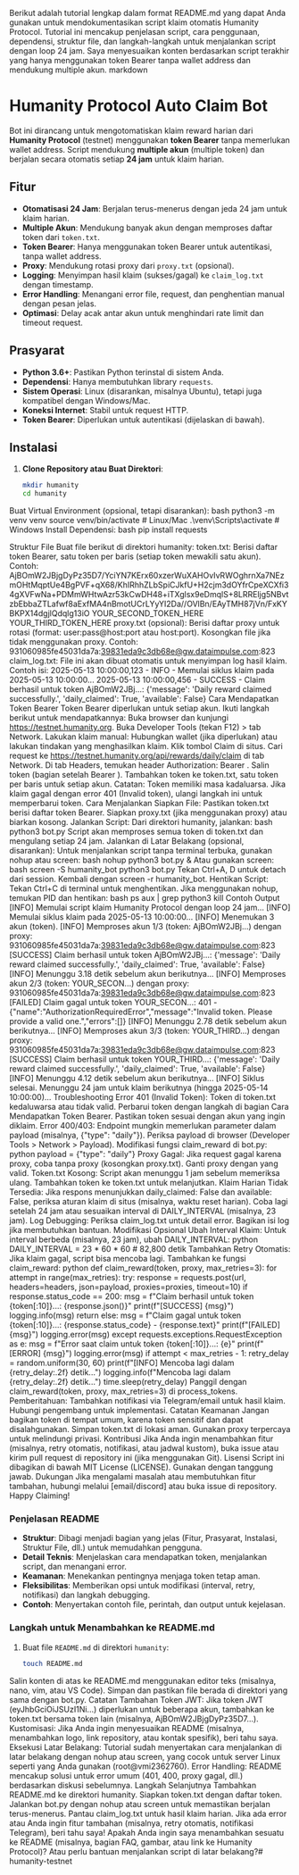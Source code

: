 Berikut adalah tutorial lengkap dalam format README.md yang dapat Anda gunakan untuk mendokumentasikan script klaim otomatis Humanity Protocol. Tutorial ini mencakup penjelasan script, cara penggunaan, dependensi, struktur file, dan langkah-langkah untuk menjalankan script dengan loop 24 jam. Saya menyesuaikan konten berdasarkan script terakhir yang hanya menggunakan token Bearer tanpa wallet address dan mendukung multiple akun.
markdown
# Humanity Protocol Auto Claim Bot

Bot ini dirancang untuk mengotomatiskan klaim reward harian dari **Humanity Protocol** (testnet) menggunakan **token Bearer** tanpa memerlukan wallet address. Script mendukung **multiple akun** (multiple token) dan berjalan secara otomatis setiap **24 jam** untuk klaim harian.

## Fitur
- **Otomatisasi 24 Jam**: Berjalan terus-menerus dengan jeda 24 jam untuk klaim harian.
- **Multiple Akun**: Mendukung banyak akun dengan memproses daftar token dari `token.txt`.
- **Token Bearer**: Hanya menggunakan token Bearer untuk autentikasi, tanpa wallet address.
- **Proxy**: Mendukung rotasi proxy dari `proxy.txt` (opsional).
- **Logging**: Menyimpan hasil klaim (sukses/gagal) ke `claim_log.txt` dengan timestamp.
- **Error Handling**: Menangani error file, request, dan penghentian manual dengan pesan jelas.
- **Optimasi**: Delay acak antar akun untuk menghindari rate limit dan timeout request.

## Prasyarat
- **Python 3.6+**: Pastikan Python terinstal di sistem Anda.
- **Dependensi**: Hanya membutuhkan library `requests`.
- **Sistem Operasi**: Linux (disarankan, misalnya Ubuntu), tetapi juga kompatibel dengan Windows/Mac.
- **Koneksi Internet**: Stabil untuk request HTTP.
- **Token Bearer**: Diperlukan untuk autentikasi (dijelaskan di bawah).

## Instalasi
1. **Clone Repository atau Buat Direktori**:
   ```bash
   mkdir humanity
   cd humanity
Buat Virtual Environment (opsional, tetapi disarankan):
bash
python3 -m venv venv
source venv/bin/activate  # Linux/Mac
.\venv\Scripts\activate   # Windows
Install Dependensi:
bash
pip install requests

Struktur File
Buat file berikut di direktori humanity:
token.txt:
Berisi daftar token Bearer, satu token per baris (setiap token mewakili satu akun).
Contoh:
AjBOmW2JBjgDyPz35D7/YciYN7KErx60xzerWuXAHOvIvRWOghrnXa7NEzmOHtMqptUe4BgPVF+qX68/KhIRhhZLbSpiCJkfU+H2cjm3dOYfrCpeXCXfi34gXVFwNa+PDMmWHtwAzr53kCwDH48+iTXglsx9eDmqlS+8LRREljg5NBvtzbEbbaZTLafwf8aExfMA4nBmotUCrLYyYI2Da//OVlBn/EAyTMH87jVn/FxKYBKPX14dgjlQdqlg13iO
YOUR_SECOND_TOKEN_HERE
YOUR_THIRD_TOKEN_HERE
proxy.txt (opsional):
Berisi daftar proxy untuk rotasi (format: user:pass@host:port atau host:port).
Kosongkan file jika tidak menggunakan proxy.
Contoh:
931060985fe45031da7a:39831eda9c3db68e@gw.dataimpulse.com:823
claim_log.txt:
File ini akan dibuat otomatis untuk menyimpan log hasil klaim.
Contoh isi:
2025-05-13 10:00:00,123 - INFO - Memulai siklus klaim pada 2025-05-13 10:00:00...
2025-05-13 10:00:00,456 - SUCCESS - Claim berhasil untuk token AjBOmW2JBj...: {'message': 'Daily reward claimed successfully.', 'daily_claimed': True, 'available': False}
Cara Mendapatkan Token Bearer
Token Bearer diperlukan untuk setiap akun. Ikuti langkah berikut untuk mendapatkannya:
Buka browser dan kunjungi https://testnet.humanity.org.
Buka Developer Tools (tekan F12) > tab Network.
Lakukan klaim manual:
Hubungkan wallet (jika diperlukan) atau lakukan tindakan yang menghasilkan klaim.
Klik tombol Claim di situs.
Cari request ke https://testnet.humanity.org/api/rewards/daily/claim di tab Network.
Di tab Headers, temukan header Authorization: Bearer <token>.
Salin token (bagian setelah Bearer ).
Tambahkan token ke token.txt, satu token per baris untuk setiap akun.
Catatan: Token memiliki masa kadaluarsa. Jika klaim gagal dengan error 401 (Invalid token), ulangi langkah ini untuk memperbarui token.
Cara Menjalankan
Siapkan File:
Pastikan token.txt berisi daftar token Bearer.
Siapkan proxy.txt (jika menggunakan proxy) atau biarkan kosong.
Jalankan Script:
Dari direktori humanity, jalankan:
bash
python3 bot.py
Script akan memproses semua token di token.txt dan mengulang setiap 24 jam.
Jalankan di Latar Belakang (opsional, disarankan):
Untuk menjalankan script tanpa terminal terbuka, gunakan nohup atau screen:
bash
nohup python3 bot.py &
Atau gunakan screen:
bash
screen -S humanity_bot
python3 bot.py
Tekan Ctrl+A, D untuk detach dari session. Kembali dengan screen -r humanity_bot.
Hentikan Script:
Tekan Ctrl+C di terminal untuk menghentikan.
Jika menggunakan nohup, temukan PID dan hentikan:
bash
ps aux | grep python3
kill <PID>
Contoh Output
[INFO] Memulai script klaim Humanity Protocol dengan loop 24 jam...
[INFO] Memulai siklus klaim pada 2025-05-13 10:00:00...
[INFO] Menemukan 3 akun (token).
[INFO] Memproses akun 1/3 (token: AjBOmW2JBj...) dengan proxy: 931060985fe45031da7a:39831eda9c3db68e@gw.dataimpulse.com:823
[SUCCESS] Claim berhasil untuk token AjBOmW2JBj...: {'message': 'Daily reward claimed successfully.', 'daily_claimed': True, 'available': False}
[INFO] Menunggu 3.18 detik sebelum akun berikutnya...
[INFO] Memproses akun 2/3 (token: YOUR_SECON...) dengan proxy: 931060985fe45031da7a:39831eda9c3db68e@gw.dataimpulse.com:823
[FAILED] Claim gagal untuk token YOUR_SECON...: 401 - {"name":"AuthorizationRequiredError","message":"Invalid token. Please provide a valid one.","errors":[]}
[INFO] Menunggu 2.78 detik sebelum akun berikutnya...
[INFO] Memproses akun 3/3 (token: YOUR_THIRD...) dengan proxy: 931060985fe45031da7a:39831eda9c3db68e@gw.dataimpulse.com:823
[SUCCESS] Claim berhasil untuk token YOUR_THIRD...: {'message': 'Daily reward claimed successfully.', 'daily_claimed': True, 'available': False}
[INFO] Menunggu 4.12 detik sebelum akun berikutnya...
[INFO] Siklus selesai. Menunggu 24 jam untuk klaim berikutnya (hingga 2025-05-14 10:00:00)...
Troubleshooting
Error 401 (Invalid Token):
Token di token.txt kedaluwarsa atau tidak valid.
Perbarui token dengan langkah di bagian Cara Mendapatkan Token Bearer.
Pastikan token sesuai dengan akun yang ingin diklaim.
Error 400/403:
Endpoint mungkin memerlukan parameter dalam payload (misalnya, {"type": "daily"}).
Periksa payload di browser (Developer Tools > Network > Payload).
Modifikasi fungsi claim_reward di bot.py:
python
payload = {"type": "daily"}
Proxy Gagal:
Jika request gagal karena proxy, coba tanpa proxy (kosongkan proxy.txt).
Ganti proxy dengan yang valid.
Token.txt Kosong:
Script akan menunggu 1 jam sebelum memeriksa ulang. Tambahkan token ke token.txt untuk melanjutkan.
Klaim Harian Tidak Tersedia:
Jika respons menunjukkan daily_claimed: False dan available: False, periksa aturan klaim di situs (misalnya, waktu reset harian).
Coba lagi setelah 24 jam atau sesuaikan interval di DAILY_INTERVAL (misalnya, 23 jam).
Log Debugging:
Periksa claim_log.txt untuk detail error.
Bagikan isi log jika membutuhkan bantuan.
Modifikasi Opsional
Ubah Interval Klaim:
Untuk interval berbeda (misalnya, 23 jam), ubah DAILY_INTERVAL:
python
DAILY_INTERVAL = 23 * 60 * 60  # 82,800 detik
Tambahkan Retry Otomatis:
Jika klaim gagal, script bisa mencoba lagi. Tambahkan ke fungsi claim_reward:
python
def claim_reward(token, proxy, max_retries=3):
    for attempt in range(max_retries):
        try:
            response = requests.post(url, headers=headers, json=payload, proxies=proxies, timeout=10)
            if response.status_code == 200:
                msg = f"Claim berhasil untuk token {token[:10]}...: {response.json()}"
                print(f"[SUCCESS] {msg}")
                logging.info(msg)
                return
            else:
                msg = f"Claim gagal untuk token {token[:10]}...: {response.status_code} - {response.text}"
                print(f"[FAILED] {msg}")
                logging.error(msg)
        except requests.exceptions.RequestException as e:
            msg = f"Error saat claim untuk token {token[:10]}...: {e}"
            print(f"[ERROR] {msg}")
            logging.error(msg)
        if attempt < max_retries - 1:
            retry_delay = random.uniform(30, 60)
            print(f"[INFO] Mencoba lagi dalam {retry_delay:.2f} detik...")
            logging.info(f"Mencoba lagi dalam {retry_delay:.2f} detik...")
            time.sleep(retry_delay)
Panggil dengan claim_reward(token, proxy, max_retries=3) di process_tokens.
Pemberitahuan:
Tambahkan notifikasi via Telegram/email untuk hasil klaim. Hubungi pengembang untuk implementasi.
Catatan Keamanan
Jangan bagikan token di tempat umum, karena token sensitif dan dapat disalahgunakan.
Simpan token.txt di lokasi aman.
Gunakan proxy terpercaya untuk melindungi privasi.
Kontribusi
Jika Anda ingin menambahkan fitur (misalnya, retry otomatis, notifikasi, atau jadwal kustom), buka issue atau kirim pull request di repository ini (jika menggunakan Git).
Lisensi
Script ini dibagikan di bawah MIT License (LICENSE). Gunakan dengan tanggung jawab.
Dukungan
Jika mengalami masalah atau membutuhkan fitur tambahan, hubungi melalui [email/discord] atau buka issue di repository.
Happy Claiming!

### Penjelasan README
- **Struktur**: Dibagi menjadi bagian yang jelas (Fitur, Prasyarat, Instalasi, Struktur File, dll.) untuk memudahkan pengguna.
- **Detail Teknis**: Menjelaskan cara mendapatkan token, menjalankan script, dan menangani error.
- **Keamanan**: Menekankan pentingnya menjaga token tetap aman.
- **Fleksibilitas**: Memberikan opsi untuk modifikasi (interval, retry, notifikasi) dan langkah debugging.
- **Contoh**: Menyertakan contoh file, perintah, dan output untuk kejelasan.

### Langkah untuk Menambahkan ke README.md
1. Buat file `README.md` di direktori `humanity`:
   ```bash
   touch README.md
Salin konten di atas ke README.md menggunakan editor teks (misalnya, nano, vim, atau VS Code).
Simpan dan pastikan file berada di direktori yang sama dengan bot.py.
Catatan Tambahan
Token JWT: Jika token JWT (eyJhbGciOiJSUzI1Ni...) diperlukan untuk beberapa akun, tambahkan ke token.txt bersama token lain (misalnya, AjBOmW2JBjgDyPz35D7...).
Kustomisasi: Jika Anda ingin menyesuaikan README (misalnya, menambahkan logo, link repository, atau kontak spesifik), beri tahu saya.
Eksekusi Latar Belakang: Tutorial sudah menyertakan cara menjalankan di latar belakang dengan nohup atau screen, yang cocok untuk server Linux seperti yang Anda gunakan (root@vmi2362760).
Error Handling: README mencakup solusi untuk error umum (401, 400, proxy gagal, dll.) berdasarkan diskusi sebelumnya.
Langkah Selanjutnya
Tambahkan README.md ke direktori humanity.
Siapkan token.txt dengan daftar token.
Jalankan bot.py dengan nohup atau screen untuk memastikan berjalan terus-menerus.
Pantau claim_log.txt untuk hasil klaim harian.
Jika ada error atau Anda ingin fitur tambahan (misalnya, retry otomatis, notifikasi Telegram), beri tahu saya!
Apakah Anda ingin saya menambahkan sesuatu ke README (misalnya, bagian FAQ, gambar, atau link ke Humanity Protocol)? Atau perlu bantuan menjalankan script di latar belakang?# humanity-testnet
